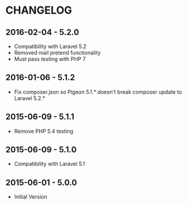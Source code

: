 CHANGELOG
=========

2016-02-04 - 5.2.0
-----------------
* Compatibility with Laravel 5.2
* Removed mail pretend functionality
* Must pass testing with PHP 7

2016-01-06 - 5.1.2
-----------------
* Fix composer.json so Pigeon 5.1.* doesn't break composer update to Laravel 5.2.*

2015-06-09 - 5.1.1
-----------------
* Remove PHP 5.4 testing

2015-06-09 - 5.1.0
-----------------
* Compatibility with Laravel 5.1

2015-06-01 - 5.0.0
-----------------
* Initial Version
